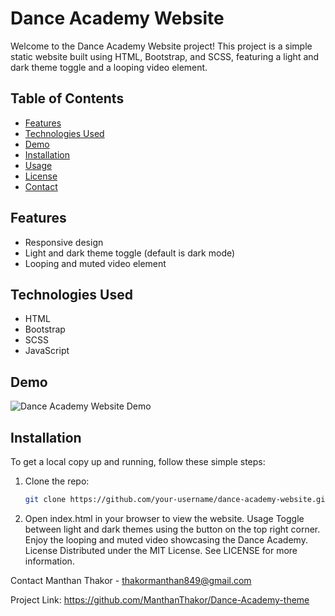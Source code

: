 # Dance Academy Website

Welcome to the Dance Academy Website project! This project is a simple static website built using HTML, Bootstrap, and SCSS, featuring a light and dark theme toggle and a looping video element.

## Table of Contents

- [Features](#features)
- [Technologies Used](#technologies-used)
- [Demo](#demo)
- [Installation](#installation)
- [Usage](#usage)
- [License](#license)
- [Contact](#contact)

## Features

- Responsive design
- Light and dark theme toggle (default is dark mode)
- Looping and muted video element

## Technologies Used

- HTML
- Bootstrap
- SCSS
- JavaScript

## Demo

![Dance Academy Website Demo](path/to/demo-image.png)

## Installation

To get a local copy up and running, follow these simple steps:

1. Clone the repo:
   ```sh
   git clone https://github.com/your-username/dance-academy-website.git
2. Open index.html in your browser to view the website.
Usage
Toggle between light and dark themes using the button on the top right corner.
Enjoy the looping and muted video showcasing the Dance Academy.
License
Distributed under the MIT License. See LICENSE for more information.

Contact
Manthan Thakor - thakormanthan849@gmail.com

Project Link: https://github.com/ManthanThakor/Dance-Academy-theme
